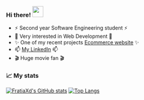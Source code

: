 ###  **Hi there! <img src="https://raw.githubusercontent.com/MartinHeinz/MartinHeinz/master/wave.gif" width="30px">**

- ⚡ Second year Software Engineering student ⚡
-  :avocado: Very interested in Web Development :avocado:
- ✨ One of my recent projects <a href="https://github.com/FratiaXd/ecommerce_website">Ecommerce website</a> ✨
- 📫 <a href="https://www.linkedin.com/in/katrina-petreikyte/">My LinkedIn</a> 📫
- :clapper: Huge movie fan :clapper:

###  **📈 My stats**

<!--
**FratiaXd/FratiaXd** is a ✨ _special_ ✨ repository because its `README.md` (this file) appears on your GitHub profile.

Here are some ideas to get you started:

- 🔭 I’m currently working on ...
- 🌱 I’m currently learning Computer Science 1st year
- 👯 I’m looking to collaborate on ...
- 🤔 I’m looking for help with ...
- 💬 Ask me about ...
- 📫 How to reach me: ...
- 😄 Pronouns: ...
- ⚡ Fun fact: ...
My stats
-->
[![FratiaXd's GitHub stats](https://github-readme-stats.vercel.app/api?username=FratiaXd&show_icons=true&theme=omni&count_private=true)](https://github.com/anuraghazra/github-readme-stats)
[![Top Langs](https://github-readme-stats.vercel.app/api/top-langs/?username=FratiaXd&layout=compact&theme=omni)](https://github.com/anuraghazra/github-readme-stats)
